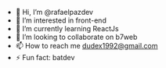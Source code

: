 - 👋 Hi, I’m @rafaelpazdev
- 👀 I’m interested in front-end
- 🌱 I’m currently learning ReactJs
- 💞️ I’m looking to collaborate on b7web
- 📫 How to reach me dudex1992@gmail.com
- ⚡ Fun fact: batdev

<!---
rafaelpazdev/rafaelpazdev is a ✨ special ✨ repository because its `README.md` (this file) appears on your GitHub profile.
You can click the Preview link to take a look at your changes.
--->
